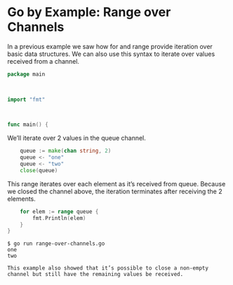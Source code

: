 # Go by Example: Range over Channels

In a previous example we saw how for and range provide iteration over basic data structures. We can also use this syntax to iterate over values received from a channel.

```go
package main

 

import "fmt"

 

func main() {
```

We’ll iterate over 2 values in the queue channel.

```go
    queue := make(chan string, 2)
    queue <- "one"
    queue <- "two"
    close(queue)
```

This range iterates over each element as it’s received from queue. Because we closed the channel above, the iteration terminates after receiving the 2 elements.

```go
    for elem := range queue {
        fmt.Println(elem)
    }
}
```

```shell
$ go run range-over-channels.go
one
two

This example also showed that it’s possible to close a non-empty channel but still have the remaining values be received.
```
